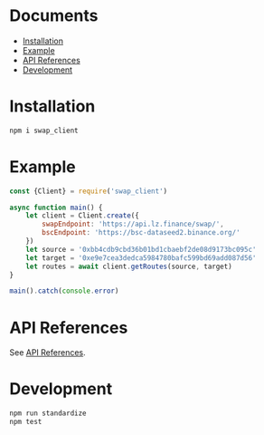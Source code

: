 # Documents

* [Installation](#installation)
* [Example](#example)
* [API References](#api-references)
* [Development](#development)

# Installation

```bash
npm i swap_client
```

# Example

```js
const {Client} = require('swap_client')

async function main() {
    let client = Client.create({
        swapEndpoint: 'https://api.lz.finance/swap/',
        bscEndpoint: 'https://bsc-dataseed2.binance.org/'
    })
    let source = '0xbb4cdb9cbd36b01bd1cbaebf2de08d9173bc095c'
    let target = '0xe9e7cea3dedca5984780bafc599bd69add087d56'
    let routes = await client.getRoutes(source, target)
}

main().catch(console.error)
```

# API References

See [API References](./api.md).

# Development

```bash
npm run standardize
npm test
```
